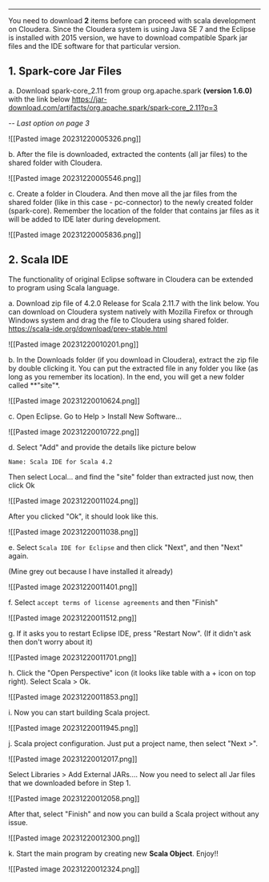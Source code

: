 <hr>

You need to download **2** items before can proceed with scala development on Cloudera. Since the Cloudera system is using Java SE 7 and the Eclipse is installed with 2015 version, we have to download compatible Spark jar files and the IDE software for that particular version.

## 1. Spark-core Jar Files

a. Download spark-core_2.11 from group org.apache.spark **(version 1.6.0)** with the link below https://jar-download.com/artifacts/org.apache.spark/spark-core_2.11?p=3

-- *Last option on page 3*

![[Pasted image 20231220005326.png]]

b. After the file is downloaded, extracted the contents (all jar files) to the shared folder with Cloudera.

![[Pasted image 20231220005546.png]]

c. Create a folder in Cloudera. And then move all the jar files from the shared folder (like in this case - pc-connector) to the newly created folder (spark-core). Remember the location of the folder that contains jar files as it will be added to IDE later during development.

![[Pasted image 20231220005836.png]]


## 2. Scala IDE

The functionality of original Eclipse software in Cloudera can be extended to program using Scala language.

a. Download zip file of 4.2.0 Release for Scala 2.11.7 with the link below. You can download on Cloudera system natively with Mozilla Firefox or through Windows system and drag the file to Cloudera using shared folder.
https://scala-ide.org/download/prev-stable.html

![[Pasted image 20231220010201.png]]

b. In the Downloads folder (if you download in Cloudera), extract the zip file by double clicking it. You can put the extracted file in any folder you like (as long as you remember its location). In the end, you will get a new folder called **"site"*.

![[Pasted image 20231220010624.png]]

c. Open Eclipse. Go to Help > Install New Software...

![[Pasted image 20231220010722.png]]

d. Select "Add" and provide the details like picture below

	Name: Scala IDE for Scala 4.2

Then select Local... and find the "site" folder than extracted just now, then click Ok

![[Pasted image 20231220011024.png]]

After you clicked "Ok", it should look like this.

![[Pasted image 20231220011038.png]]

e. Select `Scala IDE for Eclipse` and then click "Next", and then "Next" again.

(Mine grey out because I have installed it already)

![[Pasted image 20231220011401.png]]

f. Select `accept terms of license agreements` and then "Finish"

![[Pasted image 20231220011512.png]]

g. If it asks you to restart Eclipse IDE, press "Restart Now". (If it didn't ask then don't worry about it)

![[Pasted image 20231220011701.png]]

h. Click the "Open Perspective" icon (it looks like table with a + icon on top right). Select Scala > Ok.

![[Pasted image 20231220011853.png]]

i. Now you can start building Scala project.

![[Pasted image 20231220011945.png]]

j. Scala project configuration. Just put a project name, then select "Next >".

![[Pasted image 20231220012017.png]]

Select Libraries > Add External JARs.... Now you need to select all Jar files that we downloaded before in Step 1.

![[Pasted image 20231220012058.png]]

After that, select "Finish" and now you can build a Scala project without any issue.

![[Pasted image 20231220012300.png]]

k. Start the main program by creating new **Scala Object**. Enjoy!!

![[Pasted image 20231220012324.png]]